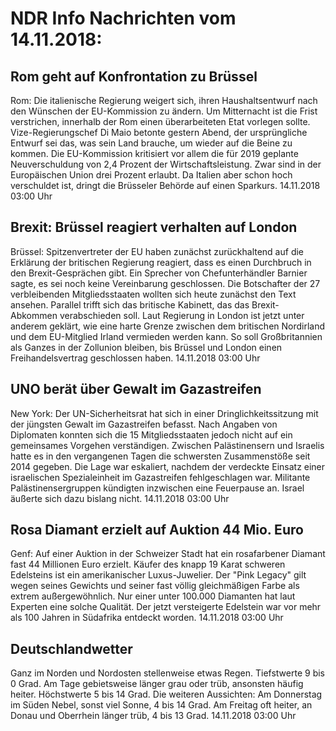 # NDR Info Nachrichten vom 14.11.2018:


## Rom geht auf Konfrontation zu Brüssel
Rom: Die italienische Regierung weigert sich, ihren Haushaltsentwurf nach den Wünschen der EU-Kommission zu ändern. Um Mitternacht ist die Frist verstrichen, innerhalb der Rom einen überarbeiteten Etat vorlegen sollte. Vize-Regierungschef Di Maio betonte gestern Abend, der ursprüngliche Entwurf sei das, was sein Land brauche, um wieder auf die Beine zu kommen. Die EU-Kommission kritisiert vor allem die für 2019 geplante Neuverschuldung von 2,4 Prozent der Wirtschaftsleistung. Zwar sind in der Europäischen Union drei Prozent erlaubt. Da Italien aber schon hoch verschuldet ist, dringt die Brüsseler Behörde auf einen Sparkurs. 14.11.2018 03:00 Uhr 

## Brexit: Brüssel reagiert verhalten auf London
Brüssel:		Spitzenvertreter der EU haben zunächst zurückhaltend auf die Erklärung der britischen Regierung reagiert, dass es einen Durchbruch in den Brexit-Gesprächen gibt. Ein Sprecher von Chefunterhändler Barnier sagte, es sei noch keine Vereinbarung geschlossen. Die Botschafter der 27 verbleibenden Mitgliedsstaaten wollten sich heute zunächst den Text ansehen. Parallel trifft sich das britische Kabinett, das das Brexit-Abkommen verabschieden soll. Laut Regierung in London ist jetzt unter anderem geklärt, wie eine harte Grenze zwischen dem britischen Nordirland und dem EU-Mitglied Irland vermieden werden kann. So soll Großbritannien als Ganzes in der Zollunion bleiben, bis Brüssel und London einen Freihandelsvertrag geschlossen haben. 14.11.2018 03:00 Uhr 

## UNO berät über Gewalt im Gazastreifen
New York: Der UN-Sicherheitsrat hat sich in einer Dringlichkeitssitzung mit der jüngsten Gewalt im Gazastreifen befasst. Nach Angaben von Diplomaten konnten sich die 15 Mitgliedsstaaten jedoch nicht auf ein gemeinsames Vorgehen verständigen. Zwischen Palästinensern und Israelis hatte es in den vergangenen Tagen die schwersten Zusammenstöße seit 2014 gegeben. Die Lage war eskaliert, nachdem der verdeckte Einsatz einer israelischen Spezialeinheit im Gazastreifen fehlgeschlagen war. Militante Palästinensergruppen kündigten inzwischen eine Feuerpause an. Israel äußerte sich dazu bislang nicht. 14.11.2018 03:00 Uhr 

## Rosa Diamant erzielt auf Auktion 44 Mio. Euro
Genf: Auf einer Auktion in der Schweizer Stadt hat ein rosafarbener Diamant fast 44 Millionen Euro erzielt. Käufer des knapp 19 Karat schweren Edelsteins ist ein amerikanischer Luxus-Juwelier. Der "Pink Legacy" gilt wegen seines Gewichts und seiner fast völlig gleichmäßigen Farbe als extrem außergewöhnlich. Nur einer unter 100.000 Diamanten hat laut Experten eine solche Qualität. Der jetzt versteigerte Edelstein war vor mehr als 100 Jahren in Südafrika entdeckt worden. 14.11.2018 03:00 Uhr 

## Deutschlandwetter
Ganz im Norden und Nordosten stellenweise etwas Regen. Tiefstwerte 9 bis 0 Grad. Am Tage gebietsweise länger grau oder trüb, ansonsten häufig heiter. Höchstwerte 5 bis 14 Grad. Die weiteren Aussichten: Am Donnerstag im Süden Nebel, sonst viel Sonne, 4 bis 14 Grad. Am Freitag oft heiter, an Donau und Oberrhein länger trüb, 4 bis 13 Grad. 14.11.2018 03:00 Uhr 
